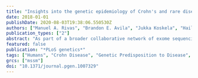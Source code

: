 ```yaml
---
title: "Insights into the genetic epidemiology of Crohn's and rare diseases in the Ashkenazi Jewish population"
date: 2018-01-01
publishDate: 2020-08-03T19:38:06.550530Z
authors: ["Manuel A. Rivas", "Brandon E. Avila", "Jukka Koskela", "Hailiang Huang", "Christine Stevens", "Matti Pirinen", "Talin Haritunians", "Benjamin M. Neale", "Mitja Kurki", "Andrea Ganna", "Daniel Graham", "Benjamin Glaser", "Inga Peter", "Gil Atzmon", "Nir Barzilai", "Adam P. Levine", "Elena Schiff", "Nikolas Pontikos", "Ben Weisburd", "Monkol Lek", "Konrad J. Karczewski", "Jonathan Bloom", "Eric V. Minikel", "Britt-Sabina Petersen", "Laurent Beaugerie", "Philippe Seksik", "Jacques Cosnes", "Stefan Schreiber", "Bernd Bokemeyer", "Johannes Bethge", "International IBD Genetics Consortium", "NIDDK IBD Genetics Consortium", "T2D-GENES Consortium", "Graham Heap", "Tariq Ahmad", "Vincent Plagnol", "Anthony W. Segal", "Stephan Targan", "Dan Turner", "Paivi Saavalainen", "Martti Farkkila", "Kimmo Kontula", "Aarno Palotie", "Steven R. Brant", "Richard H. Duerr", "Mark S. Silverberg", "John D. Rioux", "Rinse K. Weersma", "Andre Franke", "Luke Jostins", "Carl A. Anderson", "Jeffrey C. Barrett", "Daniel G. MacArthur", "Chaim Jalas", "Harry Sokol", "Ramnik J. Xavier", "Ann Pulver", "Judy H. Cho", "Dermot P. B. McGovern", "Mark J. Daly"]
publication_types: ["2"]
abstract: "As part of a broader collaborative network of exome sequencing studies, we developed a jointly called data set of 5,685 Ashkenazi Jewish exomes. We make publicly available a resource of site and allele frequencies, which should serve as a reference for medical genetics in the Ashkenazim (hosted in part at https://ibd.broadinstitute.org, also available in gnomAD at http://gnomad.broadinstitute.org). We estimate that 34% of protein-coding alleles present in the Ashkenazi Jewish population at frequencies greater than 0.2% are significantly more frequent (mean 15-fold) than their maximum frequency observed in other reference populations. Arising via a well-described founder effect approximately 30 generations ago, this catalog of enriched alleles can contribute to differences in genetic risk and overall prevalence of diseases between populations. As validation we document 148 AJ enriched protein-altering alleles that overlap with \"pathogenic\" ClinVar alleles (table available at https://github.com/macarthur-lab/clinvar/blob/master/output/clinvar.tsv), including those that account for 10-100 fold differences in prevalence between AJ and non-AJ populations of some rare diseases, especially recessive conditions, including Gaucher disease (GBA, p.Asn409Ser, 8-fold enrichment); Canavan disease (ASPA, p.Glu285Ala, 12-fold enrichment); and Tay-Sachs disease (HEXA, c.1421+1GtextgreaterC, 27-fold enrichment; p.Tyr427IlefsTer5, 12-fold enrichment). We next sought to use this catalog, of well-established relevance to Mendelian disease, to explore Crohn's disease, a common disease with an estimated two to four-fold excess prevalence in AJ. We specifically attempt to evaluate whether strong acting rare alleles, particularly protein-truncating or otherwise large effect-size alleles, enriched by the same founder-effect, contribute excess genetic risk to Crohn's disease in AJ, and find that ten rare genetic risk factors in NOD2 and LRRK2 are enriched in AJ (p textless 0.005), including several novel contributing alleles, show evidence of association to CD. Independently, we find that genomewide common variant risk defined by GWAS shows a strong difference between AJ and non-AJ European control population samples (0.97 s.d. higher, ptextless10-16). Taken together, the results suggest coordinated selection in AJ population for higher CD risk alleles in general. The results and approach illustrate the value of exome sequencing data in case-control studies along with reference data sets like ExAC (sites VCF available via FTP at ftp.broadinstitute.org/pub/ExAC_release/release0.3/) to pinpoint genetic variation that contributes to variable disease predisposition across populations."
featured: false
publication: "*PLoS genetics*"
tags: ["Humans", "Crohn Disease", "Genetic Predisposition to Disease", "Genome-Wide Association Study", "Polymorphism", "Single Nucleotide", "Haplotypes", "Jews", "Algorithms", "Genetics", "Population", "Models", "Genetic", "Molecular Epidemiology", "Rare Diseases", "Crohn Disease/epidemiology/*genetics", "Genetic Predisposition to Disease/*genetics", "Jews/*genetics", "Rare Diseases/epidemiology/*genetics"]
grcs: ["mssm"]
doi: "10.1371/journal.pgen.1007329"
---
```


